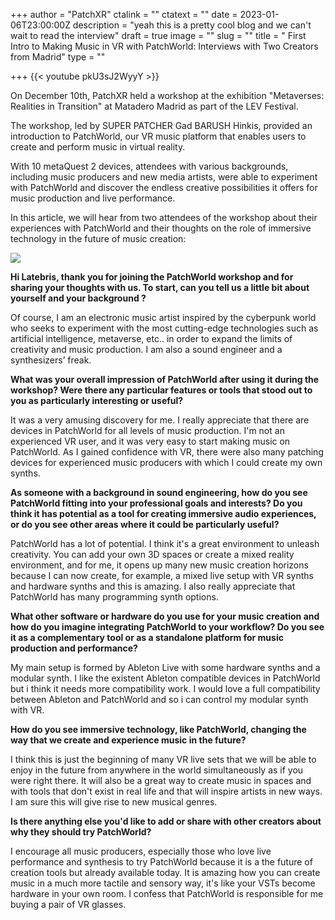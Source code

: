 +++
author = "PatchXR"
ctalink = ""
ctatext = ""
date = 2023-01-06T23:00:00Z
description = "yeah this is a pretty cool blog and we can't wait to read  the interview"
draft = true
image = ""
slug = ""
title = " First Intro to Making Music in VR with PatchWorld: Interviews with Two Creators from Madrid"
type = ""

+++
{{< youtube pkU3sJ2WyyY >}}

On December 10th, PatchXR held a workshop at the exhibition "Metaverses: Realities in Transition" at Matadero Madrid as part of the LEV Festival.

The workshop, led by SUPER PATCHER Gad BARUSH Hinkis, provided an introduction to PatchWorld, our VR music platform that enables users to create and perform music in virtual reality.

With 10 metaQuest 2 devices, attendees with various backgrounds, including music producers and new media artists, were able to experiment with PatchWorld and discover the endless creative possibilities it offers for music production and live performance.

In this article, we will hear from two attendees of the workshop about their experiences with PatchWorld and their thoughts on the role of immersive technology in the future of music creation:

![](/uploads/img_3856.jpeg)

**Hi Latebris, thank you for joining the PatchWorld workshop and for sharing your thoughts with us. To start, can you tell us a little bit about yourself and your background ?**

Of course, I am an electronic music artist inspired by the cyberpunk world who seeks to experiment with the most cutting-edge technologies such as artificial intelligence, metaverse, etc.. in order to expand the limits of creativity and music production. I am also a sound engineer and a synthesizers’ freak.

**What was your overall impression of PatchWorld after using it during the workshop? Were there any particular features or tools that stood out to you as particularly interesting or useful?**

It was a very amusing discovery for me. I really appreciate that there are devices in PatchWorld for all levels of music production. I'm not an experienced VR user, and it was very easy to start making music on PatchWorld. As I gained confidence with VR, there were also many patching devices for experienced music producers with which I could create my own synths.

**As someone with a background in sound engineering, how do you see PatchWorld fitting into your professional goals and interests? Do you think it has potential as a tool for creating immersive audio experiences, or do you see other areas where it could be particularly useful?**

PatchWorld has a lot of potential. I think it's a great environment to unleash creativity. You can add your own 3D spaces or create a mixed reality environment, and for me, it opens up many new music creation horizons because I can now create, for example, a mixed live setup with VR synths and hardware synths and this is amazing. I also really appreciate that PatchWorld has many programming synth options.

**What other software or hardware do you use for your music creation and how do you imagine integrating PatchWorld to your workflow? Do you see it as a complementary tool or as a standalone platform for music production and performance?**

My main setup is formed by Ableton Live with some hardware synths and a modular synth. I like the existent Ableton compatible devices in PatchWorld but i think it needs more compatibility work. I would love a full compatibility between Ableton and PatchWorld and so i can control my modular synth with VR.

**How do you see immersive technology, like PatchWorld, changing the way that we create and experience music in the future?**

I think this is just the beginning of many VR live sets that we will be able to enjoy in the future from anywhere in the world simultaneously as if you were right there. It will also be a great way to create music in spaces and with tools that don't exist in real life and that will inspire artists in new ways. I am sure this will give rise to new musical genres.

**Is there anything else you'd like to add or share with other creators about why they should try PatchWorld?**

I encourage all music producers, especially those who love live performance and synthesis to try PatchWorld because it is a the future of creation tools but already available today. It is amazing how you can create music in a much more tactile and sensory way, it's like your VSTs become hardware in your own room. I confess that PatchWorld is responsible for me buying a pair of VR glasses.